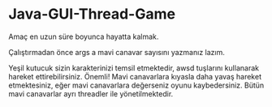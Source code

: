 # Java-GUI-Thread-Game

Amaç en uzun süre boyunca hayatta kalmak.

Çalıştırmadan önce args a mavi canavar sayısını yazmanız lazım.

Yeşil kutucuk sizin karakterinizi temsil etmektedir, awsd tuşlarını kullanarak hareket ettirebilirsiniz.
Önemli! Mavi canavarlara kıyasla daha yavaş hareket etmektesiniz, eğer mavi canavarlara değerseniz oyunu kaybedersiniz.
Bütün mavi canavarlar ayrı threadler ile yönetilmektedir.
